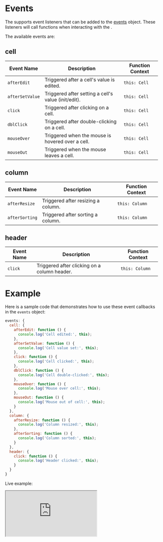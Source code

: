 # Events

The  supports event listeners that can be added to the [events](https://api.highcharts.com/dashboards/#interfaces/_Options.IndividualColumnOptions.html#events) object. These listeners will call functions when interacting with the .

The available events are:

## cell

| **Event Name**     | **Description**                                          | **Function Context** |
|--------------------|----------------------------------------------------------|-----------------------|
| `afterEdit`        | Triggered after a cell's value is edited.                | `this: Cell`          |
| `afterSetValue`    | Triggered after setting a cell's value (init/edit).      | `this: Cell`          |
| `click`            | Triggered after clicking on a cell.                      | `this: Cell`          |
| `dblClick`         | Triggered after double-clicking on a cell.               | `this: Cell`          |
| `mouseOver`        | Triggered when the mouse is hovered over a cell.         | `this: Cell`          |
| `mouseOut`         | Triggered when the mouse leaves a cell.                  | `this: Cell`          |

## column

| **Event Name**     | **Description**                                          | **Function Context** |
|--------------------|----------------------------------------------------------|-----------------------|
| `afterResize`      | Triggered after resizing a column.                       | `this: Column`        |
| `afterSorting`     | Triggered after sorting a column.                        | `this: Column`        |

## header

| **Event Name**     | **Description**                                          | **Function Context** |
|--------------------|----------------------------------------------------------|-----------------------|
| `click`            | Triggered after clicking on a column header.             | `this: Column`        |

# Example

Here is a sample code that demonstrates how to use these event callbacks in the `events` object:

```js
events: {
  cell: {
    afterEdit: function () {
      console.log('Cell edited:', this);
    },
    afterSetValue: function () {
      console.log('Cell value set:', this);
    },
    click: function () {
      console.log('Cell clicked:', this);
    },
    dblClick: function () {
      console.log('Cell double-clicked:', this);
    },
    mouseOver: function () {
      console.log('Mouse over cell:', this);
    },
    mouseOut: function () {
      console.log('Mouse out of cell:', this);
    }
  },
  column: {
    afterResize: function () {
      console.log('Column resized:', this);
    },
    afterSorting: function () {
      console.log('Column sorted:', this);
    }
  },
  header: {
    click: function () {
      console.log('Header clicked:', this);
    }
  }
}
```

Live example:
<iframe src="https://www.highcharts.com/samples/embed/grid-pro/basic/cell-events" allow="fullscreen"></iframe>
